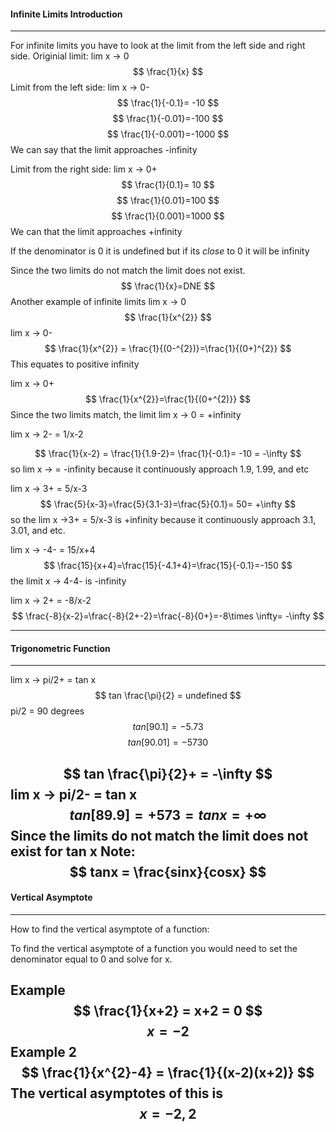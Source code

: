 
#### Infinite Limits Introduction
---
For infinite limits you have to look at the limit from the left side and right side. Originial limit: lim x → 0
$$
\frac{1}{x}
$$
Limit from the left side: lim x → 0-
$$
\frac{1}{-0.1}= -10
$$
$$
\frac{1}{-0.01}=-100
$$
$$
\frac{1}{-0.001}=-1000
$$
We can say that the limit approaches -infinity

Limit from the right side: lim x → 0+
$$
\frac{1}{0.1}= 10
$$
$$
\frac{1}{0.01}=100
$$
$$
\frac{1}{0.001}=1000
$$
We can that the limit approaches +infinity 

If the denominator is 0 it is undefined but if its *close* to 0 it will be infinity

Since the two limits do not match the limit does not exist. $$
\frac{1}{x}=DNE
$$
Another example of infinite limits
lim x → 0 
$$
\frac{1}{x^{2}}
$$
lim x → 0-
$$
\frac{1}{x^{2}} = \frac{1}{(0-^{2})}=\frac{1}{(0+)^{2}} 
$$
This equates to positive infinity

lim x → 0+
$$
\frac{1}{x^{2}}=\frac{1}{(0+^{2)}}
$$
Since the two limits match, the limit lim x → 0 = +infinity

lim x → 2- = 1/x-2

$$
\frac{1}{x-2} = \frac{1}{1.9-2}= \frac{1}{-0.1}= -10 = -\infty
$$
so lim x → = -infinity because it continuously approach 1.9, 1.99, and etc

lim x → 3+ = 5/x-3
$$
\frac{5}{x-3}=\frac{5}{3.1-3}=\frac{5}{0.1}= 50= +\infty
$$
so the lim x →3+ = 5/x-3 is +infinity because it continuously approach 3.1, 3.01, and etc.

lim x → -4- = 15/x+4
$$
\frac{15}{x+4}=\frac{15}{-4.1+4}=\frac{15}{-0.1}=-150 
$$
the limit x → 4-4- is -infinity

lim x → 2+ = -8/x-2
$$
\frac{-8}{x-2}=\frac{-8}{2+-2}=\frac{-8}{0+}=-8\times \infty= -\infty
$$

---


#### Trigonometric Function
---
lim x → pi/2+ = tan x 
$$
tan \frac{\pi}{2} = undefined
$$
pi/2 = 90 degrees
$$
tan [90.1]=-5.73
$$
$$
tan[90.01]=-5730
$$

$$
tan \frac{\pi}{2}+ = -\infty
$$
lim x → pi/2- = tan x
$$
tan[89.9] = +573 = tan x =+\infty
$$
Since the limits do not match the limit does not exist for tan x 
Note:
$$
tanx = \frac{sinx}{cosx}
$$
---

#### Vertical Asymptote
---

How to find the vertical asymptote of a function:

To find the vertical asymptote of a function you would need to set the denominator equal to 0 and solve for x.

Example
$$
\frac{1}{x+2} = x+2 = 0
$$
$$
x=-2 
$$
Example 2
$$
\frac{1}{x^{2}-4} = \frac{1}{(x-2)(x+2)}
$$
The vertical asymptotes of this is $$
x = -2, 2
$$
---
